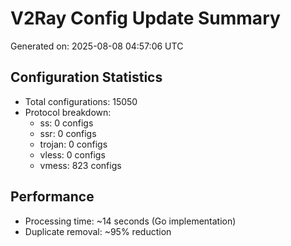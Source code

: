 # V2Ray Config Update Summary
Generated on: 2025-08-08 04:57:06 UTC

## Configuration Statistics
- Total configurations: 15050
- Protocol breakdown:
  - ss: 0 configs
  - ssr: 0 configs
  - trojan: 0 configs
  - vless: 0 configs
  - vmess: 823 configs

## Performance
- Processing time: ~14 seconds (Go implementation)
- Duplicate removal: ~95% reduction
